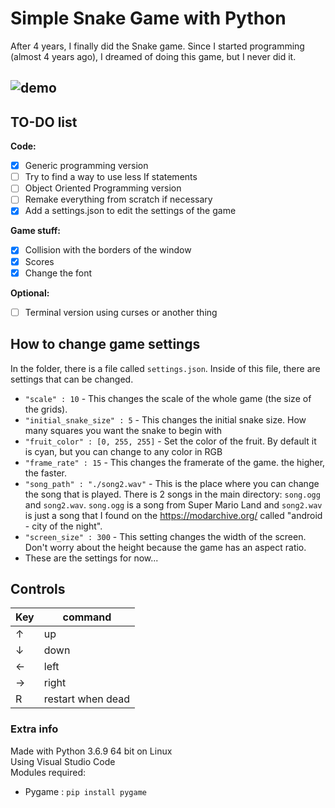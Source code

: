 # Simple Snake Game with Python

After 4 years, I finally did the Snake game. Since I started programming (almost 4 years ago), I dreamed of doing this game, but I never did it.

![demo](https://media.giphy.com/media/QfX2QFjuN2LfNGkWLa/giphy.gif)
---

## TO-DO list
**Code:**  
- [x]  Generic programming version
- [ ]  Try to find a way to use less If statements
- [ ]  Object Oriented Programming version
- [ ] Remake everything from scratch if necessary  
- [x] Add a settings.json to edit the settings of the game  

**Game stuff:**  
- [x] Collision with the borders of the window
- [x] Scores
- [x] Change the font  

**Optional:**  
- [ ]  Terminal version using curses or another thing  

## How to change game settings
In the folder, there is a file called `settings.json`. Inside of this file, there are settings that can be changed.
- `"scale" : 10` - This changes the scale of the whole game (the size of the grids).
- `"initial_snake_size" : 5` - This changes the initial snake size. How many squares you want the snake to begin with
- `"fruit_color" : [0, 255, 255]` - Set the color of the fruit. By default it is cyan, but you can change to any color in RGB
- `"frame_rate" : 15` - This changes the framerate of the game. the higher, the faster.
- `"song_path" : "./song2.wav"` - This is the place where you can change the song that is played. There is 2 songs in the main directory: `song.ogg` and `song2.wav`. `song.ogg` is a song from Super Mario Land and `song2.wav` is just a song that I found on the https://modarchive.org/ called "android - city of the night".
- `"screen_size" : 300` - This setting changes the width of the screen. Don't worry about the height because the game has an aspect ratio.
- These are the settings for now...

## Controls
|Key  | command |
|--|--|
| ↑ | up |
| ↓ | down |
| ← | left |
| → | right |
| R | restart when dead |

### Extra info
Made with Python 3.6.9 64 bit on Linux  
Using Visual Studio Code  
Modules required:  
 - Pygame : `pip install pygame`
